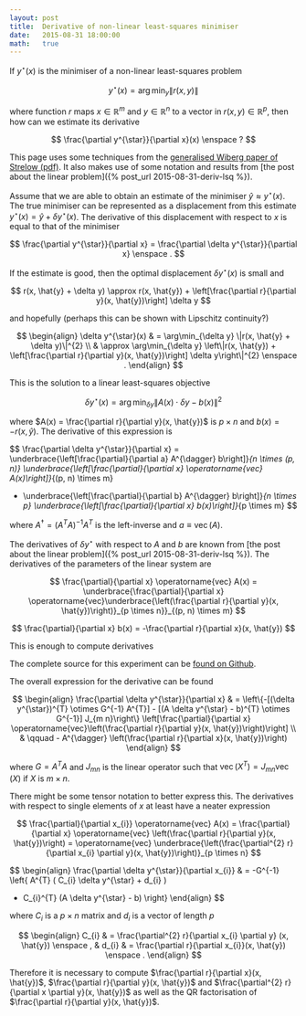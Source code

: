 ```yaml
---
layout: post
title:  Derivative of non-linear least-squares minimiser
date:   2015-08-31 18:00:00
math:   true
---
```


If $y^{\star}(x)$ is the minimiser of a non-linear least-squares problem

$$
y^{\star}(x) = \arg \min_{y} \|r(x, y)\|
$$

where function $r$ maps $x \in \mathbb{R}^{m}$ and $y \in \mathbb{R}^{n}$ to a vector in $r(x, y) \in \mathbb{R}^{p}$, then how can we estimate its derivative

$$
\frac{\partial y^{\star}}{\partial x}(x) \enspace ?
$$

This page uses some techniques from the [generalised Wiberg paper of Strelow (pdf)](http://www.dennis-strelow.com/papers/documents/strelow_cvpr12.pdf).
It also makes use of some notation and results from [the post about the linear problem]({% post_url 2015-08-31-deriv-lsq %}).

Assume that we are able to obtain an estimate of the minimiser $\hat{y} \approx y^{\star}(x)$.
The true minimiser can be represented as a displacement from this estimate $y^{\star}(x) = \hat{y} + \delta y^{\star}(x)$.
The derivative of this displacement with respect to $x$ is equal to that of the minimiser

$$
\frac{\partial y^{\star}}{\partial x}
= \frac{\partial \delta y^{\star}}{\partial x} \enspace .
$$

If the estimate is good, then the optimal displacement $\delta y^{\star}(x)$ is small and

$$
r(x, \hat{y} + \delta y)
\approx r(x, \hat{y}) + \left[\frac{\partial r}{\partial y}(x, \hat{y})\right] \delta y
$$

and hopefully (perhaps this can be shown with Lipschitz continuity?)

$$
\begin{align}
\delta y^{\star}(x) & = \arg\min_{\delta y} \|r(x, \hat{y} + \delta y)\|^{2} \\
& \approx \arg\min_{\delta y}
  \left\|r(x, \hat{y}) + \left[\frac{\partial r}{\partial y}(x, \hat{y})\right] \delta y\right\|^{2} \enspace .
\end{align}
$$

This is the solution to a linear least-squares objective

$$
\delta y^{\star}(x) = \arg\min_{\delta y} \|A(x) \cdot \delta y - b(x)\|^{2}
$$

where $A(x) = \frac{\partial r}{\partial y}(x, \hat{y})$ is $p \times n$ and $b(x) = -r(x, \hat{y})$.
The derivative of this expression is

$$
\frac{\partial \delta y^{\star}}{\partial x}
= \underbrace{\left[\frac{\partial}{\partial a} A^{\dagger} b\right]}_{n \times (p, n)}
  \underbrace{\left[\frac{\partial}{\partial x} \operatorname{vec} A(x)\right]}_{(p, n) \times m}
  + \underbrace{\left[\frac{\partial}{\partial b} A^{\dagger} b\right]}_{n \times p}
  \underbrace{\left[\frac{\partial}{\partial x} b(x)\right]}_{p \times m}
$$

where $A^{\dagger} = (A^{T} A)^{-1} A^{T}$ is the left-inverse and $a \equiv \operatorname{vec}(A)$.

The derivatives of $\delta y^{\star}$ with respect to $A$ and $b$ are known from [the post about the linear problem]({% post_url 2015-08-31-deriv-lsq %}).
The derivatives of the parameters of the linear system are

$$
\frac{\partial}{\partial x} \operatorname{vec} A(x)
  = \underbrace{\frac{\partial}{\partial x} \operatorname{vec}\underbrace{\left(\frac{\partial r}{\partial y}(x, \hat{y})\right)}_{p \times n}}_{(p, n) \times m}
$$

$$
\frac{\partial}{\partial x} b(x)
  = -\frac{\partial r}{\partial x}(x, \hat{y})
$$

This is enough to compute derivatives

<script src="https://gist.github.com/jvlmdr/1238cd9815524523e83a.js"></script>

The complete source for this experiment can be [found on Github](https://github.com/jvlmdr/arg-min-deriv).

The overall expression for the derivative can be found

$$
\begin{align}
\frac{\partial \delta y^{\star}}{\partial x}
& = \left\{-[(\delta y^{\star})^{T} \otimes G^{-1} A^{T}] - [(A \delta y^{\star} - b)^{T} \otimes G^{-1}] J_{m n}\right\}
  \left[\frac{\partial}{\partial x} \operatorname{vec}\left(\frac{\partial r}{\partial y}(x, \hat{y})\right)\right] \\
& \qquad - A^{\dagger} \left(\frac{\partial r}{\partial x}(x, \hat{y})\right)
\end{align}
$$

where $G = A^{T} A$ and $J_{m n}$ is the linear operator such that $\operatorname{vec}(X^{T}) = J_{m n} \operatorname{vec}(X)$ if $X$ is $m \times n$.

There might be some tensor notation to better express this.
The derivatives with respect to single elements of $x$ at least have a neater expression

$$
\frac{\partial}{\partial x_{i}} \operatorname{vec} A(x)
  = \frac{\partial}{\partial x} \operatorname{vec} \left(\frac{\partial r}{\partial y}(x, \hat{y})\right)
  = \operatorname{vec}
    \underbrace{\left(\frac{\partial^{2} r}{\partial x_{i} \partial y}(x, \hat{y})\right)}_{p \times n}
$$

$$
\begin{align}
\frac{\partial \delta y^{\star}}{\partial x_{i}}
& = -G^{-1} \left\{ A^{T} ( C_{i} \delta y^{\star} + d_{i} )
  + C_{i}^{T} (A \delta y^{\star} - b) \right\}
\end{align}
$$

where $C_{i}$ is a $p \times n$ matrix and $d_{i}$ is a vector of length $p$

$$
\begin{align}
C_{i} & = \frac{\partial^{2} r}{\partial x_{i} \partial y} (x, \hat{y}) \enspace , &
d_{i} & = \frac{\partial r}{\partial x_{i}}(x, \hat{y}) \enspace .
\end{align}
$$

Therefore it is necessary to compute $\frac{\partial r}{\partial x}(x, \hat{y})$, $\frac{\partial r}{\partial y}(x, \hat{y})$ and $\frac{\partial^{2} r}{\partial x \partial y}(x, \hat{y})$ as well as the QR factorisation of $\frac{\partial r}{\partial y}(x, \hat{y})$.
